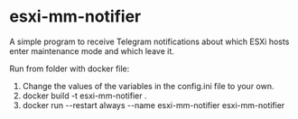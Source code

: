 # esxi-mm-notifier
A simple program to receive Telegram notifications about which ESXi hosts enter maintenance mode and which leave it.

Run from folder with docker file:

1) Change the values ​​of the variables in the config.ini file to your own.
2) docker build -t esxi-mm-notifier .
3) docker run --restart always --name esxi-mm-notifier esxi-mm-notifier
